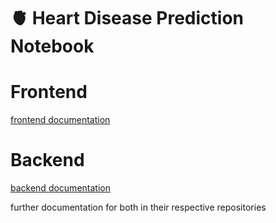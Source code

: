 # 🫀 Heart Disease Prediction Notebook


# Frontend
[frontend documentation](/app/frontend/README.md)
# Backend
[backend documentation](/app/backend/README.md)  

further documentation for both in their respective repositories
